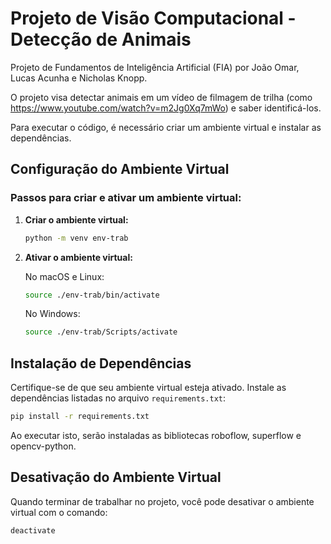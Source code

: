 # Projeto de Visão Computacional - Detecção de Animais
Projeto de Fundamentos de Inteligência Artificial (FIA) por João Omar, Lucas Acunha e Nicholas Knopp.

O projeto visa detectar animais em um vídeo de filmagem de trilha (como https://www.youtube.com/watch?v=m2Jg0Xq7mWo) e saber identificá-los.

Para executar o código, é necessário criar um ambiente virtual e instalar as dependências.

## Configuração do Ambiente Virtual

### Passos para criar e ativar um ambiente virtual:

1. **Criar o ambiente virtual:**

   ```bash
   python -m venv env-trab
   ```

2. **Ativar o ambiente virtual:**

   No macOS e Linux:

   ```bash
   source ./env-trab/bin/activate
   ```

   No Windows:

   ```bash
   source ./env-trab/Scripts/activate
   ```

## Instalação de Dependências

Certifique-se de que seu ambiente virtual esteja ativado. Instale as dependências listadas no arquivo `requirements.txt`:

```bash
pip install -r requirements.txt
```

Ao executar isto, serão instaladas as bibliotecas roboflow, superflow e opencv-python.

## Desativação do Ambiente Virtual

Quando terminar de trabalhar no projeto, você pode desativar o ambiente virtual com o comando:

```bash
deactivate
```